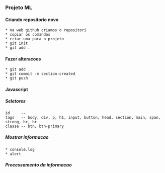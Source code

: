 ### Projeto ML

#### Criando repositorio novo
    * na web github criamos o repositori
    * copiar os comandos
    * criar uma para o projeto
    * git init
    * git add .

#### Fazer alteracoes
    * git add .
    * git commit -m section-created
    * git push

#### Javascript

##### Seletores
    id     -- 
    tags   -- body, div, p, h1, input, button, head, section, main, span, strong, hr, br
    classe -- btn, btn-primary

##### Mostrar informacao
    * console.log
    * alert
##### Processamento da informacao